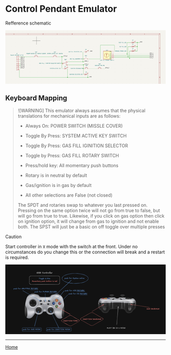 # Control Pendant Emulator

Refference schematic

![pendant_schematic](../notes/assets/pendant_schematic.png)

## Keyboard Mapping

> ![WARNING]
> This emulator always assumes that the physical translations for mechanical inputs are as follows:
> - Always On: POWER SWITCH (MISSLE COVER)
> - Toggle By Press: SYSTEM ACTIVE KEY SWITCH
> - Toggle By Press: GAS FILL IGINITION SELECTOR
> - Toggle by Press: GAS FILL ROTARY SWITCH 
> - Press/hold key: All momentary push buttons
> 
> - Rotary is in neutral by default
> - Gas/ignition is in gas by default
> - All other selections are False (not closed)
>
> The SPDT and rotaries swap to whatever you last pressed on. Pressing on the same option twice will not go from true to false, but will go from true to true. Likewise, if you click on gas option then click on ignition option, it will change from gas to ignition and not enable both. 
> The SPST will just be a basic on off toggle over multiple presses

> [!CAUTION]
> Start controller in `X` mode with the switch at the front. Under no circumstances do you change this or the connection will break and a restart is required.

![pendant_emulator_mapping](assets/pendant_emulator.png)

---

[Home](../README.md)
